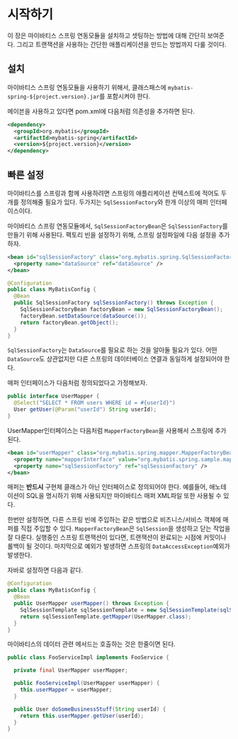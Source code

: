 <a name="시작하기"></a>
# 시작하기

이 장은 마이바티스 스프링 연동모듈을 설치하고 셋팅하는 방법에 대해 간단히 보여준다. 그리고 트랜잭션을 사용하는 간단한 애플리케이션을 만드는 방법까지 다룰 것이다.

## 설치

마이바티스 스프링 연동모듈을 사용하기 위해서, 클래스패스에 `mybatis-spring-${project.version}.jar`를 포함시켜야 한다.

메이븐을 사용하고 있다면 pom.xml에 다음처럼 의존성을 추가하면 된다.

```xml
<dependency>
  <groupId>org.mybatis</groupId>
  <artifactId>mybatis-spring</artifactId>
  <version>${project.version}</version>
</dependency>
```

## 빠른 설정

마이바티스를 스프링과 함께 사용하려면 스프링의 애플리케이션 컨텍스트에 적어도 두개를 정의해줄 필요가 있다.
두가지는 `SqlSessionFactory`와 한개 이상의 매퍼 인터페이스이다.

마이바티스 스프링 연동모듈에서, `SqlSessionFactoryBean`은 `SqlSessionFactory`를 만들기 위해 사용된다. 팩토리 빈을 설정하기 위해, 스프링 설정파일에 다음 설정을 추가하자.

```xml
<bean id="sqlSessionFactory" class="org.mybatis.spring.SqlSessionFactoryBean">
  <property name="dataSource" ref="dataSource" />
</bean>
```

```java
@Configuration
public class MyBatisConfig {
  @Bean
  public SqlSessionFactory sqlSessionFactory() throws Exception {
    SqlSessionFactoryBean factoryBean = new SqlSessionFactoryBean();
    factoryBean.setDataSource(dataSource());
    return factoryBean.getObject();
  }
}
```

`SqlSessionFactory`는 `DataSource`를 필요로 하는 것을 알아둘 필요가 있다. 어떤 `DataSource`도 상관없지만 다른 스프링의 데이터베이스 연결과 동일하게 설정되어야 한다.

매퍼 인터페이스가 다음처럼 정의되었다고 가정해보자.

```java
public interface UserMapper {
  @Select("SELECT * FROM users WHERE id = #{userId}")
  User getUser(@Param("userId") String userId);
}
```

UserMapper인터페이스는 다음처럼 `MapperFactoryBean`을 사용해서 스프링에 추가된다.

```xml
<bean id="userMapper" class="org.mybatis.spring.mapper.MapperFactoryBean">
  <property name="mapperInterface" value="org.mybatis.spring.sample.mapper.UserMapper" />
  <property name="sqlSessionFactory" ref="sqlSessionFactory" />
</bean>
```

매퍼는 **반드시** 구현체 클래스가 아닌 인터페이스로 정의되어야 한다. 예를들어, 애노테이션이 SQL을 명시하기 위해 사용되지만 마이바티스 매퍼 XML파일 또한 사용될 수 있다.

한번만 설정하면, 다른 스프링 빈에 주입하는 같은 방법으로 비즈니스/서비스 객체에 매퍼를 직접 주입할 수 있다. `MapperFactoryBean`은 `SqlSession`을 생성하고 닫는 작업을 잘 다룬다.
실행중인 스프링 트랜잭션이 있다면, 트랜잭션이 완료되는 시점에 커밋이나 롤백이 될 것이다. 마지막으로 예외가 발생하면 스프링의 `DataAccessException`예외가 발생한다.

자바로 설정하면 다음과 같다.

```java
@Configuration
public class MyBatisConfig {
  @Bean
  public UserMapper userMapper() throws Exception {
    SqlSessionTemplate sqlSessionTemplate = new SqlSessionTemplate(sqlSessionFactory());
    return sqlSessionTemplate.getMapper(UserMapper.class);
  }
}
```

마이바티스의 데이터 관련 메서드는 호출하는 것은 한줄이면 된다.

```java
public class FooServiceImpl implements FooService {

  private final UserMapper userMapper;

  public FooServiceImpl(UserMapper userMapper) {
    this.userMapper = userMapper;
  }

  public User doSomeBusinessStuff(String userId) {
    return this.userMapper.getUser(userId);
  }
}
```
